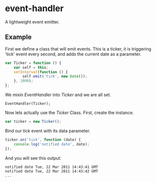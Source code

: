 event-handler
=============

A lightweight event emitter.

## Example

First we define a class that will emit events. This is a ticker, it is triggering 'tick' event every second, and adds the current date as a parameter.

```js
var Ticker = function () {
    var self = this;
    setInterval(function () {
        self.emit('tick', new Date());
    }, 1000);
};
```

We mixin _EventHandler_ into _Ticker_ and we are all set.

```
EventHandler(Ticker);
```

Now lets actually use the _Ticker_ Class. First, create the instance.

```js
var ticker = new Ticker();
```

Bind our _tick_ event with its data parameter.

```js
ticker.on('tick', function (date) {
    console.log('notified date', date);
});
```

And you will see this output:

```
notified date Tue, 22 Mar 2011 14:43:41 GMT
notified date Tue, 22 Mar 2011 14:43:42 GMT
...
```
